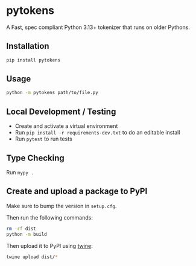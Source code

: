 # pytokens

A Fast, spec compliant Python 3.13+ tokenizer that runs on older Pythons.

## Installation

```bash
pip install pytokens
```

## Usage

```bash
python -m pytokens path/to/file.py
```

## Local Development / Testing

- Create and activate a virtual environment
- Run `pip install -r requirements-dev.txt` to do an editable install
- Run `pytest` to run tests

## Type Checking

Run `mypy .`

## Create and upload a package to PyPI

Make sure to bump the version in `setup.cfg`.

Then run the following commands:

```bash
rm -rf dist
python -m build
```

Then upload it to PyPI using [twine](https://twine.readthedocs.io/en/latest/#installation):

```bash
twine upload dist/*
```
